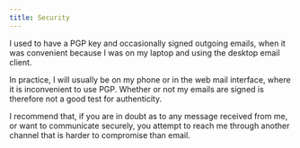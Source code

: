 ```yaml
---
title: Security
---
```

I used to have a PGP key and occasionally signed outgoing emails,
when it was convenient because I was on my laptop and using the
desktop email client.

In practice, I will usually be on my phone or in the
web mail interface, where it is inconvenient to use PGP. Whether or not my
emails are signed is therefore not a good test for authenticity.

I recommend that, if you are in doubt as to any message received from me, or
want to communicate securely, you attempt to reach me through another channel
that is harder to compromise than email.
